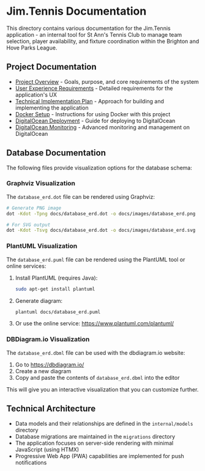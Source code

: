 # Jim.Tennis Documentation

This directory contains various documentation for the Jim.Tennis application - an internal tool for St Ann's Tennis Club to manage team selection, player availability, and fixture coordination within the Brighton and Hove Parks League.

## Project Documentation

- [Project Overview](./project_overview.md) - Goals, purpose, and core requirements of the system
- [User Experience Requirements](./user_experience_requirements.md) - Detailed requirements for the application's UX
- [Technical Implementation Plan](./technical_implementation_plan.md) - Approach for building and implementing the application
- [Docker Setup](./docker_setup.md) - Instructions for using Docker with this project
- [DigitalOcean Deployment](./digitalocean_deployment.md) - Guide for deploying to DigitalOcean
- [DigitalOcean Monitoring](./digitalocean_monitoring.md) - Advanced monitoring and management on DigitalOcean

## Database Documentation

The following files provide visualization options for the database schema:

### Graphviz Visualization

The `database_erd.dot` file can be rendered using Graphviz:

```bash
# Generate PNG image
dot -Kdot -Tpng docs/database_erd.dot -o docs/images/database_erd.png

# For SVG output
dot -Kdot -Tsvg docs/database_erd.dot -o docs/images/database_erd.svg
```

### PlantUML Visualization

The `database_erd.puml` file can be rendered using the PlantUML tool or online services:

1. Install PlantUML (requires Java): 
   ```bash
   sudo apt-get install plantuml
   ```

2. Generate diagram:
   ```bash
   plantuml docs/database_erd.puml
   ```

3. Or use the online service: https://www.plantuml.com/plantuml/

### DBDiagram.io Visualization

The `database_erd.dbml` file can be used with the dbdiagram.io website:

1. Go to https://dbdiagram.io/
2. Create a new diagram
3. Copy and paste the contents of `database_erd.dbml` into the editor

This will give you an interactive visualization that you can customize further.

## Technical Architecture

- Data models and their relationships are defined in the `internal/models` directory
- Database migrations are maintained in the `migrations` directory
- The application focuses on server-side rendering with minimal JavaScript (using HTMX)
- Progressive Web App (PWA) capabilities are implemented for push notifications